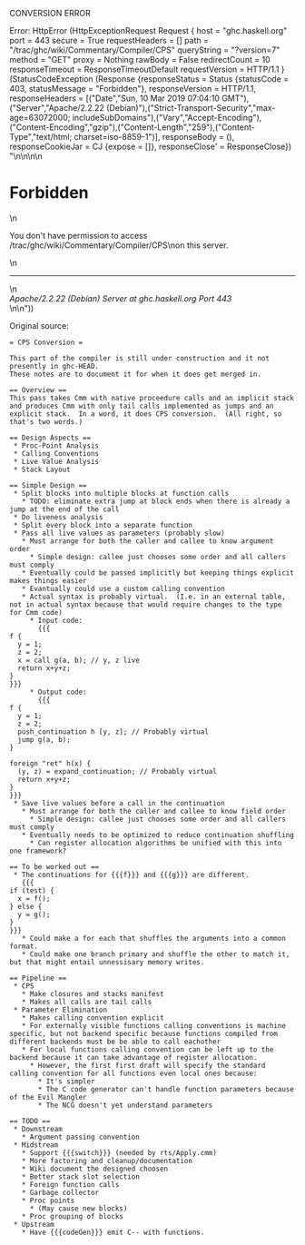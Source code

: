 CONVERSION ERROR

Error: HttpError (HttpExceptionRequest Request {
  host                 = "ghc.haskell.org"
  port                 = 443
  secure               = True
  requestHeaders       = []
  path                 = "/trac/ghc/wiki/Commentary/Compiler/CPS"
  queryString          = "?version=7"
  method               = "GET"
  proxy                = Nothing
  rawBody              = False
  redirectCount        = 10
  responseTimeout      = ResponseTimeoutDefault
  requestVersion       = HTTP/1.1
}
 (StatusCodeException (Response {responseStatus = Status {statusCode = 403, statusMessage = "Forbidden"}, responseVersion = HTTP/1.1, responseHeaders = [("Date","Sun, 10 Mar 2019 07:04:10 GMT"),("Server","Apache/2.2.22 (Debian)"),("Strict-Transport-Security","max-age=63072000; includeSubDomains"),("Vary","Accept-Encoding"),("Content-Encoding","gzip"),("Content-Length","259"),("Content-Type","text/html; charset=iso-8859-1")], responseBody = (), responseCookieJar = CJ {expose = []}, responseClose' = ResponseClose}) "<!DOCTYPE HTML PUBLIC \"-//IETF//DTD HTML 2.0//EN\">\n<html><head>\n<title>403 Forbidden</title>\n</head><body>\n<h1>Forbidden</h1>\n<p>You don't have permission to access /trac/ghc/wiki/Commentary/Compiler/CPS\non this server.</p>\n<hr>\n<address>Apache/2.2.22 (Debian) Server at ghc.haskell.org Port 443</address>\n</body></html>\n"))

Original source:

```trac
= CPS Conversion =

This part of the compiler is still under construction and it not presently in ghc-HEAD.
These notes are to document it for when it does get merged in.

== Overview ==
This pass takes Cmm with native proceedure calls and an implicit stack and produces Cmm with only tail calls implemented as jumps and an explicit stack.  In a word, it does CPS conversion.  (All right, so that's two words.)

== Design Aspects ==
 * Proc-Point Analysis
 * Calling Conventions
 * Live Value Analysis
 * Stack Layout

== Simple Design ==
 * Split blocks into multiple blocks at function calls
   * TODO: eliminate extra jump at block ends when there is already a jump at the end of the call
 * Do liveness analysis
 * Split every block into a separate function
 * Pass all live values as parameters (probably slow)
   * Must arrange for both the caller and callee to know argument order
     * Simple design: callee just chooses some order and all callers must comply
   * Eventually could be passed implicitly but keeping things explicit makes things easier
   * Evantually could use a custom calling convention
   * Actual syntax is probably virtual.  (I.e. in an external table, not in actual syntax because that would require changes to the type for Cmm code)
     * Input code:
       {{{
f {
  y = 1;
  z = 2;
  x = call g(a, b); // y, z live
  return x+y+z;
}
}}}
     * Output code:
       {{{
f {
  y = 1;
  z = 2;
  push_continuation h [y, z]; // Probably virtual
  jump g(a, b);
}

foreign "ret" h(x) {
  (y, z) = expand_continuation; // Probably virtual
  return x+y+z;
} 
}}}
 * Save live values before a call in the continuation
   * Must arrange for both the caller and callee to know field order
     * Simple design: callee just chooses some order and all callers must comply
   * Eventually needs to be optimized to reduce continuation shuffling
     * Can register allocation algorithms be unified with this into one framework?

== To be worked out ==
 * The continuations for {{{f}}} and {{{g}}} are different.
   {{{
if (test) {
  x = f();
} else {
  y = g();
}
}}}
   * Could make a for each that shuffles the arguments into a common format.
   * Could make one branch primary and shuffle the other to match it, but that might entail unnessisary memory writes.

== Pipeline ==
 * CPS
   * Make closures and stacks manifest
   * Makes all calls are tail calls
 * Parameter Elimination
   * Makes calling convention explicit
   * For externally visible functions calling conventions is machine specific, but not backend specific because functions compiled from different backends must be be able to call eachother
   * For local functions calling convention can be left up to the backend because it can take advantage of register allocation.
     * However, the first first draft will specify the standard calling convention for all functions even local ones because:
       * It's simpler
       * The C code generator can't handle function parameters because of the Evil Mangler
       * The NCG doesn't yet understand parameters

== TODO ==
 * Downstream
   * Argument passing convention
 * Midstream
   * Support {{{switch}}} (needed by rts/Apply.cmm)
   * More factoring and cleanup/documentation
   * Wiki document the designed choosen
   * Better stack slot selection
   * Foreign function calls
   * Garbage collector
   * Proc points
     * (May cause new blocks)
   * Proc grouping of blocks
 * Upstream
   * Have {{{codeGen}}} emit C-- with functions.

```
